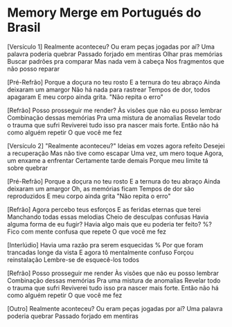 Memory Merge em Portugués do Brasil
========================

[Versículo 1]
Realmente aconteceu?
Ou eram peças jogadas por aí?
Uma palavra poderia quebrar
Passado forjado em mentiras
Olhar pras memórias
Buscar padrões pra comparar
Mas nada vem à cabeça
Nos fragmentos que não posso reparar

[Pré-Refrão]
Porque a doçura no teu rosto
E a ternura do teu abraço
Ainda deixaram um amargor
Não há nada para rastrear
Tempos de dor, todos apagaram
E meu corpo ainda grita.
"Não repita o erro"

[Refrão]
Posso prosseguir me render?
Às visões que não eu posso lembrar
Combinação dessas memórias
Pra uma mistura de anomalias
Revelar todo o trauma que sufri
Reviverei tudo isso pra nascer mais forte.
Então não há como alguém repetir
O que você me fez

[Versículo 2]
"Realmente aconteceu?" 
Ideias em vozes agora refeito
Desejei a recuperação
Mas não tive como escapar
Uma vez, um mero toque
Agora, um enxame a enfrentar
Certamente tarde demais
Porque meu limite tá sobre quebrar

[Pré-Refrão]
Porque a doçura no teu rosto
E a ternura do teu abraço
Ainda deixaram um amargor
Oh, as memórias ficam
Tempos de dor são reproduzidos
E meu corpo ainda grita
"Não repita o erro"

[Refrão]
Agora percebo teus esforços
E as feridas eternas que terei
Manchando todas essas melodias
Cheio de desculpas confusas
Havia alguma forma de eu fugir?
Havia algo mais que eu poderia ter feito? %?
Fico com mente confusa que repete
O que você me fez

[Interlúdio]
Havia uma razão pra serem esquecidas %
Por que foram trancadas longe da vista
E agora tô mentalmente confuso
Forçou reinstalação
Lembre-se de esquecê-los todos

[Refrão]
Posso prosseguir me render
Às visões que não eu posso lembrar
Combinação dessas memórias
Pra uma mistura de anomalias
Revelar todo o trauma que sufri
Reviverei tudo isso pra nascer mais forte.
Então não há como alguém repetir
O que você me fez

[Outro]
Realmente aconteceu?
Ou eram peças jogadas por aí?
Uma palavra poderia quebrar
Passado forjado em mentiras